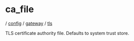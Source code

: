 # ca_file

/ [config](/ref/config/index.md) / [gateway](/ref/config/config/gateway/index.md) / [tls](/ref/config/config/gateway/tls/index.md) 

TLS certificate authority file. Defaults to system trust store.

